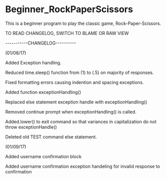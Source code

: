 # Beginner_RockPaperScissors
This is a beginner program to play the classic game, Rock-Paper-Scissors.

TO READ CHANGELOG, SWITCH TO BLAME OR RAW VIEW

-----------CHANGELOG----------

(01/08/17)

Added Exception handling.

Reduced time.sleep() function from (1) to (.5) on majority of responses.

Fixed formatting errors causing indention and spacing exceptions.

Added function exceptionHandling()

Replaced else statement exception handle with exceptionHandling()

Removed continue prompt when exceptionHandling() is called.

Added.lower() to exit command so that variances in capitalization do not throw exceptionHandle()

Deleted old TEST command else statement.



(01/09/17)

Added username confirmation block

Added username confirmation exception handeling for invalid response to confirmation
